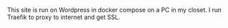 This site is run on Wordpress in docker compose on a PC in my closet. I run Traefik to proxy to internet and get SSL.